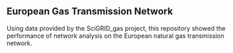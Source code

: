 ## European Gas Transmission Network

Using data provided by the SciGRID_gas project, this repository showed the performance of network analysis on the European natural gas transmission network.
